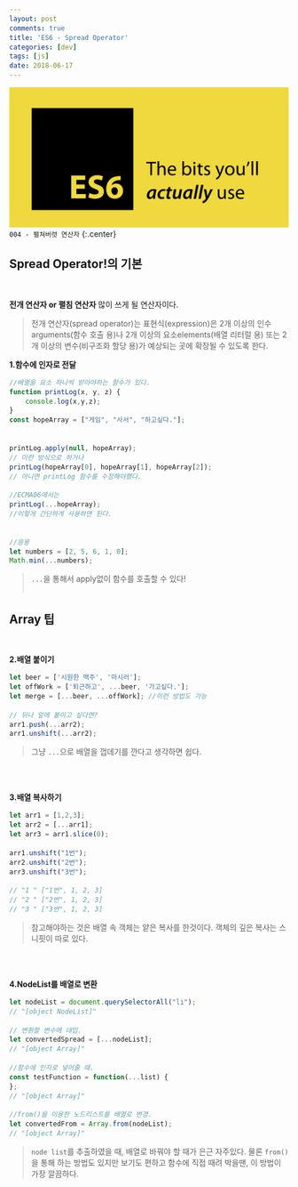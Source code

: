 ```yaml
---
layout: post
comments: true
title: 'ES6 - Spread Operator'
categories: [dev]
tags: [js]
date: 2018-06-17
---
```

![headerimg](/assets/img/subcate/ecma.png)
`004 - 펼쳐버렷 연산자`
{:.center}

## Spread Operator!의 기본 
<br>

**전개 연산자 or 펼침 연산자** 많이 쓰게 될 연산자이다.

>전개 연산자(spread operator)는 표현식(expression)은 2개 이상의 인수arguments(함수 호출 용)나 2개 이상의 요소elements(배열 리터럴 용) 또는 2개 이상의 변수(비구조화 할당 용)가 예상되는 곳에 확장될 수 있도록 한다.

**1.함수에 인자로 전달**
~~~javascript
//배열을 요소 하나씩 받아야하는 함수가 있다.
function printLog(x, y, z) {
    console.log(x,y,z);
}
const hopeArray = ["게임", "사서", "하고싶다."];


printLog.apply(null, hopeArray);
// 이런 방식으로 하거나
printLog(hopeArray[0], hopeArray[1], hopeArray[2]);
// 아니면 printLog 함수를 수정해야했다.

//ECMA06에서는 
printLog(...hopeArray);
//이렇게 간단하게 사용하면 된다.


//응용
let numbers = [2, 5, 6, 1, 0];
Math.min(...numbers);
~~~
> `...`을 통해서 apply없이 함수를 호출할 수 있다!
<br><br>

## Array 팁
<br>

**2.배열 붙이기**
<br>
~~~javascript
let beer = ['시원한 맥주', '마시러'];
let offWork = ['퇴근하고', ...beer, '가고싶다.'];
let merge = [...beer, ...offWork]; //이런 방법도 가능

// 뒤나 앞에 붙이고 싶다면?
arr1.push(...arr2);
arr1.unshift(...arr2);
~~~
>그냥 `...`으로 배열을 껍데기를 깐다고 생각하면 쉽다.

<br><br>

**3.배열 복사하기**
<br>
~~~javascript
let arr1 = [1,2,3];
let arr2 = [...arr1];
let arr3 = arr1.slice(0);

arr1.unshift("1번");
arr2.unshift("2번");
arr3.unshift("3번");

// "1 " ["1번", 1, 2, 3]
// "2 " ["2번", 1, 2, 3]
// "3 " ["3번", 1, 2, 3]
~~~
>참고해야하는 것은 배열 속 객체는 얕은 복사를 한것이다. 객체의 깊은 복사는 스니핏이 따로 있다.


<br><br>


**4.NodeList를 배열로 변환**
<br>
~~~javascript
let nodeList = document.querySelectorAll("li");
// "[object NodeList]"

// 변환할 변수에 대입.
let convertedSpread = [...nodeList];  
// "[object Array]"

//함수에 인자로 넣어줄 때.
const testFunction = function(...list) {
};
// "[object Array]"

//from()을 이용한 노드리스트를 배열로 변경.
let convertedFrom = Array.from(nodeList);
// "[object Array]"
~~~
>`node list`를 추출하였을 때, 배열로 바꿔야 할 때가 은근 자주있다. 물론 `from()`을 통해 하는 방법도 있지만 보기도 편하고 함수에 직접 때려 박을땐, 이 방법이 가장 깔끔하다.
